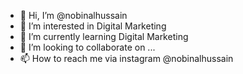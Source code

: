 - 👋 Hi, I’m @nobinalhussain
- 👀 I’m interested in Digital Marketing
- 🌱 I’m currently learning Digital Marketing
- 💞️ I’m looking to collaborate on ...
- 📫 How to reach me via instagram @nobinalhussain

<!---
nobinalhussain/nobinalhussain is a ✨ special ✨ repository because its `README.md` (this file) appears on your GitHub profile.
You can click the Preview link to take a look at your changes.
--->
